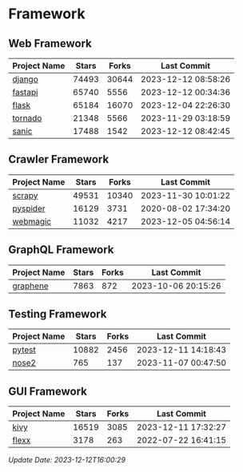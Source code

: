 # Framework

## Web Framework
| Project Name | Stars | Forks | Last Commit |
| ------------ | ----- | ----- | ----------- |
| [django](https://github.com/django/django) | 74493 | 30644 | 2023-12-12 08:58:26 |
| [fastapi](https://github.com/tiangolo/fastapi) | 65740 | 5556 | 2023-12-12 00:34:36 |
| [flask](https://github.com/pallets/flask) | 65184 | 16070 | 2023-12-04 22:26:30 |
| [tornado](https://github.com/tornadoweb/tornado) | 21348 | 5566 | 2023-11-29 03:18:59 |
| [sanic](https://github.com/sanic-org/sanic) | 17488 | 1542 | 2023-12-12 08:42:45 |

## Crawler Framework
| Project Name | Stars | Forks | Last Commit |
| ------------ | ----- | ----- | ----------- |
| [scrapy](https://github.com/scrapy/scrapy) | 49531 | 10340 | 2023-11-30 10:01:22 |
| [pyspider](https://github.com/binux/pyspider) | 16129 | 3731 | 2020-08-02 17:34:20 |
| [webmagic](https://github.com/code4craft/webmagic) | 11032 | 4217 | 2023-12-05 04:56:14 |

## GraphQL Framework
| Project Name | Stars | Forks | Last Commit |
| ------------ | ----- | ----- | ----------- |
| [graphene](https://github.com/graphql-python/graphene) | 7863 | 872 | 2023-10-06 20:15:26 |

## Testing Framework
| Project Name | Stars | Forks | Last Commit |
| ------------ | ----- | ----- | ----------- |
| [pytest](https://github.com/pytest-dev/pytest) | 10882 | 2456 | 2023-12-11 14:18:43 |
| [nose2](https://github.com/nose-devs/nose2) | 765 | 137 | 2023-11-07 00:47:50 |

## GUI Framework
| Project Name | Stars | Forks | Last Commit |
| ------------ | ----- | ----- | ----------- |
| [kivy](https://github.com/kivy/kivy) | 16519 | 3085 | 2023-12-11 17:32:27 |
| [flexx](https://github.com/flexxui/flexx) | 3178 | 263 | 2022-07-22 16:41:15 |

*Update Date: 2023-12-12T16:00:29*